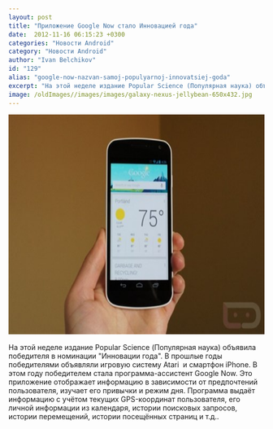 ```yaml
---
layout: post
title: "Приложение Google Now стало Инновацией года"
date:  2012-11-16 06:15:23 +0300
categories: "Новости Android"
category: "Новости Android"
author: "Ivan Belchikov"
id: "129"
alias: "google-now-nazvan-samoj-populyarnoj-innovatsiej-goda"
excerpt: "На этой неделе издание Popular Science (Популярная наука) объявила победителя в номинации Инновации года. В прошлые годы победителями объявляли игровую систему Atari  и смартфон iPhone. В этом году победителем стала программа-ассистент Google Now. Это приложение отображает информацию в зависимости от предпочтений пользователя, изучает его привычки и режим дня. Программа выдаёт информацию с учётом текущих GPS-координат пользователя, его личной информации из календаря, истории поисковых запросов, истории перемещений, истории посещённых страниц и т.д.."
image: /oldImages//images/images/galaxy-nexus-jellybean-650x432.jpg
---
```

<img  src="/oldImages/images/images/galaxy-nexus-jellybean-650x432.jpg" border="0" alt="" title="galaxy nexus jelly bean" width="650" height="432" >

На этой неделе издание Popular Science (Популярная наука) объявила победителя в номинации "Инновации года". В прошлые годы победителями объявляли игровую систему Atari  и смартфон iPhone. В этом году победителем стала программа-ассистент Google Now. Это приложение отображает информацию в зависимости от предпочтений пользователя, изучает его привычки и режим дня. Программа выдаёт информацию с учётом текущих GPS-координат пользователя, его личной информации из календаря, истории поисковых запросов, истории перемещений, истории посещённых страниц и т.д..
